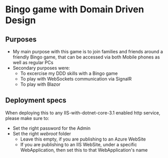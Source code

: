 # Bingo game with Domain Driven Design

## Purposes

- My main purpose with this game is to join families and friends around a friendly Bingo game, that can be accessed via both Mobile phones as well as regular PCs
- Secondary purposes were:
  - To excercise my DDD skills with a Bingo game
  - To play with WebSockets communication via SignalR
  - To play with Blazor

## Deployment specs

When deploying this to any IIS-with-dotnet-core-3.1 enabled http service, please make sure to:
- Set the right password for the Admin
- Set the right *webroot* folder
  - Leave this empty, if you are publishing to an Azure WebSite
  - If you are publishing to an IIS WebSite, under a specific WebApplication, then set this to that WebApplication's name

